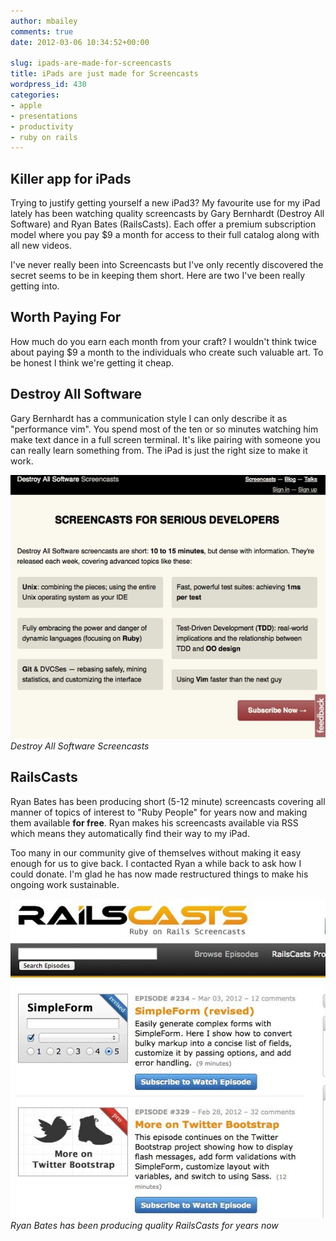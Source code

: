 ```yaml
---
author: mbailey
comments: true
date: 2012-03-06 10:34:52+00:00

slug: ipads-are-made-for-screencasts
title: iPads are just made for Screencasts
wordpress_id: 430
categories:
- apple
- presentations
- productivity
- ruby on rails
---
```


## Killer app for iPads

Trying to justify getting yourself a new iPad3? My favourite use for my iPad
lately has been watching quality screencasts by Gary Bernhardt (Destroy All
Software) and Ryan Bates (RailsCasts). Each offer a premium subscription model
where you pay $9 a month for access to their full catalog along with all new
videos.

I've never really been into Screencasts but I've only recently discovered the
secret seems to be in keeping them short. Here are two I've been really getting
into.


## Worth Paying For

How much do you earn each month from your craft? I wouldn't think twice about
paying $9 a month to the individuals who create such valuable art. To be honest
I think we're getting it cheap.


## Destroy All Software

Gary Bernhardt has a communication style I can only describe it as "performance
vim". You spend most of the ten or so minutes watching him make text dance in a
full screen terminal. It's like pairing with someone you can really learn
something from. The iPad is just the right size to make it work.

[![Destroy All Software Screencasts](../images/2012-03-06-ipads-are-made-for-screencasts/Destroy-All-Software-Screencasts-1.jpg)](https://www.destroyallsoftware.com/screencasts)
*Destroy All Software Screencasts*


## RailsCasts

Ryan Bates has been producing short (5-12 minute) screencasts covering all
manner of topics of interest to "Ruby People" for years now and making them
available **for free**. Ryan makes his screencasts available via RSS which
means they automatically find their way to my iPad.

Too many in our community give of themselves without making it easy enough for
us to give back. I contacted Ryan a while back to ask how I could donate. I'm
glad he has now made restructured things to make his ongoing work sustainable.

[![Ryan Bates has been producing quality RailsCasts for years now](../images/2012-03-06-ipads-are-made-for-screencasts/Ruby-on-Rails-Screencasts-RailsCasts.jpg)](http://railscasts.com/)
*Ryan Bates has been producing quality RailsCasts for years now*
